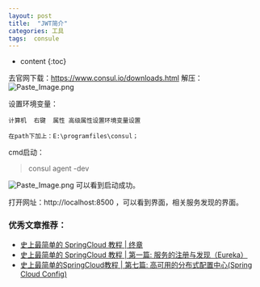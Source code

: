```yaml
---
layout: post
title:  "JWT简介"
categories: 工具
tags:  consule
---
```


* content
{:toc}


去官网下载：https://www.consul.io/downloads.html
解压：
![Paste_Image.png](http://upload-images.jianshu.io/upload_images/2279594-24b004549def507f.png?imageMogr2/auto-orient/strip%7CimageView2/2/w/600)

<!--more-->

设置环境变量：
```
计算机  右键  属性 高级属性设置环境变量设置

在path下加上：E:\programfiles\consul；
```
cmd启动：
>consul agent -dev

![Paste_Image.png](http://upload-images.jianshu.io/upload_images/2279594-6379a5174dafb3f2.png?imageMogr2/auto-orient/strip%7CimageView2/2/w/600)
可以看到启动成功。

打开网址：http://localhost:8500  ，可以看到界面，相关服务发现的界面。

### 优秀文章推荐：
* [史上最简单的 SpringCloud 教程 | 终章](http://blog.csdn.net/forezp/article/details/70148833)
* [史上最简单的 SpringCloud 教程 | 第一篇: 服务的注册与发现（Eureka）](http://blog.csdn.net/forezp/article/details/69696915)
* [史上最简单的SpringCloud教程 | 第七篇: 高可用的分布式配置中心(Spring Cloud Config)](http://blog.csdn.net/forezp/article/details/70037513)